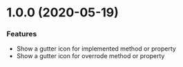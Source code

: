# 1.0.0 (2020-05-19)

### Features

* Show a gutter icon for implemented method or property
* Show a gutter icon for overrode method or property
